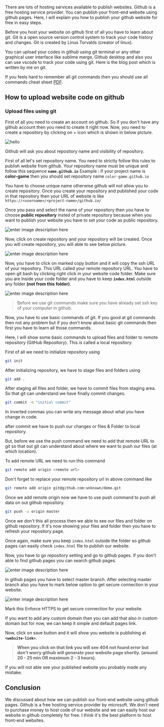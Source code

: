 There are lots of hosting services available to publish websites.
Github is a free hosting service provider. You can publish your front-end website using github pages.
Here, I will explain you how to publish your github website for free in easy steps.

Before you host your website on github first of all you have to learn about git. Git is a open source version control system to track your code history and changes. Git is created by Linus Torvalds (creator of linux).

You can upload your codes in github using git terminal or any other graphical user interface like sublime merge, Github desktop and also you can use vscode to track your code using git.
Here is the blog post which is written by me on git.

If you feels hard to remember all git commands then you should use all commands cheat sheet [PDF](https://education.github.com/git-cheat-sheet-education.pdf).

## How to upload website code on github

### Upload files using git

First of all you need to create an account on github. So if you don't have any github account then you need to create it right now.
Now, you need to create a repository by clicking on + icon which is shown in below picture.

![hello](https://encrypted-tbn0.gstatic.com/images?q=tbn:ANd9GcRI7_O92CTZznLf0MDTVh3Y0P2npYc50rs3GQ&usqp=CAU)

Github will ask you about repository name and visibility of repository.

First of all let's set repository name. You need to strictly follow this rules to publish website from github.
Your repository name must be unique and follow this sequence **`name.github.io`**
Example : if your project name is **color-game** then you should set repository name `color-game.github.io`

You have to choose unique name otherwise github will not allow you to create repository. Once you create your repository and published your code in that repository then your URL of website is like `https://<username>/<project-name>/github.io/`

Once you pass and select the name of your repository then you have to choose **public repository** insted of private repository because when you want to publish your website you have to set your code as public repository.

![enter image description here](https://developers.sap.com/tutorials/webide-github-create-git-repo/_jcr_content.github-proxy.1563441917.file/p2_4.png)

Now, click on create repository and your repository will be created. Once you will create repository, you will able to see below picture.

![enter image description here](https://curriculum-content.s3.amazonaws.com/web-development/enough-git-for-learn-co/github_quick_setup.png)

Now, you have to click on marked copy button and it will copy the ssh URL of your repository. This URL called your remote repository URL.
You have to open git bash by clicking right click in your website code folder. Make sure you are inside your code folder and you have to keep **`index.html`** outside any folder **(not from this folder)**.

![enter image description here](https://i.stack.imgur.com/7BI04.png)

> Before we use git commands make sure you have already set ssh key of your computer in github.

Now, you have to use basic commands of git. If you good at git commands then not any problem but if you don't know about basic git commands then first you have to learn all those commands.

Here, I will show some basic commands to upload files and folder to remote repository (GitHub Repository). This is called a local repository.

First of all we need to initialize repository using

```bash
git init
```

After initializing repository, we have to stage files and folders using

```bash
git add .
```

After staging all files and folder, we have to commit files from staging area. So that git can understand we have finally commit changes.

```bash
git commit -m "initial commit"
```

In inverted commas you can write any message about what you have change in code.

after commit we have to push our changes or files & Folder to local repository.

But, before we use the push command we need to add that remote URL to git so that out git can understand about where we want to push our files (at which location).

To add remote URL we need to run this command

```bash
git remote add origin <remote url>
```

Don't forget to replace your remote repository url in above command like

```bash
git remote add origin git@github.com:unknown/demo.git
```

Once we add remote origin now we have to use push command to push all data on out github repository.

```bash
git push -u origin master
```

Once we don't this all process then we able to see our files and folder on github repository. If it's now showing your files and folder then you have to refresh your repository page.

Once again, make sure you keep `index.html` outside the folder so github pages can easily check `index.html` file to publish our website.

Now, you have to go repository setting and go to github pages. If you don't able to find github pages you can search github pages.

![enter image description here](https://i.stack.imgur.com/4upKT.png)

In github pages you have to select master branch. After selecting master branch also you have to mark below option to get secure connection in your website.

![enter image description here](https://docs.github.com/assets/images/help/pages/enforce-https-checkbox.png)

Mark this Enforce HTTPS to get secure connection for your website.

If you want to add any custom domain then you can add that also in custom domain but for now, we can keep it simple and default pages link.

Now, click on save button and it will show you website is publishing at **`<website-link>`**.

> **When you click on that link you will see 404 not found error but don't worry github will generate your website page shortly. (around 20 - 25 min OR maximum 2 - 3 hours).**

If you will not able see your published website you probably made any mistake.

## Conclusion

We discussed about how we can publish our front-end website using github pages. Github is a free hosting service provider by microsoft. We don't need to purchase money to host code of our website and we can easily host our website in github completely for free. I think it's the best platform to host front-end websites.
